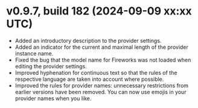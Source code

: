 # v0.9.7, build 182 (2024-09-09 xx:xx UTC)
- Added an introductory description to the provider settings.
- Added an indicator for the current and maximal length of the provider instance name.
- Fixed the bug that the model name for Fireworks was not loaded when editing the provider settings.
- Improved hyphenation for continuous text so that the rules of the respective language are taken into account where possible.
- Improved the rules for provider names: unnecessary restrictions from earlier versions have been removed. You can now use emojis in your provider names when you like.